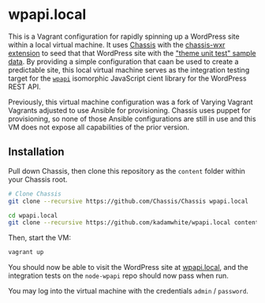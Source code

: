 # wpapi.local

This is a Vagrant configuration for rapidly spinning up a WordPress site within a local virtual machine. It uses [Chassis](http://docs.chassis.io/en/) with the [chassis-wxr extension](https://github.com/kadamwhite/chassis-wxr) to seed that that WordPress site with the ["theme unit test" sample data](https://codex.wordpress.org/Theme_Unit_Test?utm_source=twitterfeed). By providing a simple configuration that caan be used to create a predictable site, this local virtual machine serves as the integration testing target for the [`wpapi`](https://github.com/wp-api/node-wpapi) isomorphic JavaScript cient library for the WordPress REST API.

Previously, this virtual machine configuration was a fork of Varying Vagrant Vagrants adjusted to use Ansible for provisioning. Chassis uses puppet for provisioning, so none of those Ansible configurations are still in use and this VM does not expose all capabilities of the prior version.

## Installation

Pull down Chassis, then clone this repository as the `content` folder within your Chassis root.

```bash
# Clone Chassis
git clone --recursive https://github.com/Chassis/Chassis wpapi.local

cd wpapi.local
git clone --recursive https://github.com/kadamwhite/wpapi.local content
```

Then, start the VM:

```bash
vagrant up
```

You should now be able to visit the WordPress site at [wpapi.local](http://wpapi.local), and the integration tests on the `node-wpapi` repo should now pass when run.

You may log into the virtual machine with the credentials `admin` / `password`.
